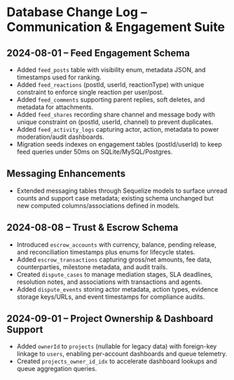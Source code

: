 # Database Change Log – Communication & Engagement Suite

## 2024-08-01 – Feed Engagement Schema
- Added `feed_posts` table with visibility enum, metadata JSON, and timestamps used for ranking.
- Added `feed_reactions` (postId, userId, reactionType) with unique constraint to enforce single reaction per user/post.
- Added `feed_comments` supporting parent replies, soft deletes, and metadata for attachments.
- Added `feed_shares` recording share channel and message body with unique constraint on (postId, userId, channel) to prevent duplicates.
- Added `feed_activity_logs` capturing actor, action, metadata to power moderation/audit dashboards.
- Migration seeds indexes on engagement tables (postId/userId) to keep feed queries under 50ms on SQLite/MySQL/Postgres.

## Messaging Enhancements
- Extended messaging tables through Sequelize models to surface unread counts and support case metadata; existing schema unchanged but new computed columns/associations defined in models.

## 2024-08-08 – Trust & Escrow Schema
- Introduced `escrow_accounts` with currency, balance, pending release, and reconciliation timestamps plus enums for lifecycle states.
- Added `escrow_transactions` capturing gross/net amounts, fee data, counterparties, milestone metadata, and audit trails.
- Created `dispute_cases` to manage mediation stages, SLA deadlines, resolution notes, and associations with transactions and agents.
- Added `dispute_events` storing actor metadata, action types, evidence storage keys/URLs, and event timestamps for compliance audits.

## 2024-09-01 – Project Ownership & Dashboard Support
- Added `ownerId` to `projects` (nullable for legacy data) with foreign-key linkage to `users`, enabling per-account dashboards and queue telemetry.
- Created `projects_owner_id_idx` to accelerate dashboard lookups and queue aggregation queries.
